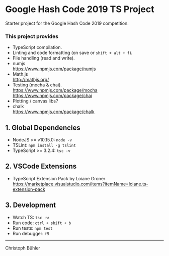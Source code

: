 # Google Hash Code 2019 TS Project

Starter project for the Google Hash Code 2019 competition.

### This project provides

- TypeScript compilation.
- Linting and code formatting (on save or `shift + alt + f`).
- File handling (read and write).
- numjs\
  https://www.npmjs.com/package/numjs
- Math.js\
  http://mathjs.org/
- Testing (mocha & chai).\
  https://www.npmjs.com/package/mocha \
  https://www.npmjs.com/package/chai
- Plotting / canvas libs?
- chalk\
  https://www.npmjs.com/package/chalk

## 1. Global Dependencies

- NodeJS >= v10.15.0: `node -v`
- TSLint: `npm install -g tslint`
- TypeScript >= 3.2.4: `tsc -v`

## 2. VSCode Extensions

- TypeScript Extension Pack by Loiane Groner\
  https://marketplace.visualstudio.com/items?itemName=loiane.ts-extension-pack

## 3. Development

- Watch TS: `tsc -w`
- Run code: `ctrl + shift + b`
- Run tests: `npm test`
- Run debugger: `f5`

---

Christoph Bühler
